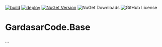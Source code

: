 [![build](https://github.com/gardasar-code/GardasarCode.Base/actions/workflows/build.yml/badge.svg)](https://github.com/gardasar-code/GardasarCode.Base/actions/workflows/build.yml) [![deploy](https://github.com/gardasar-code/GardasarCode.Base/actions/workflows/deploy.yml/badge.svg)](https://github.com/gardasar-code/GardasarCode.Base/actions/workflows/deploy.yml) [![NuGet Version](https://img.shields.io/nuget/v/GardasarCode.Base.svg)](https://www.nuget.org/packages/GardasarCode.Base/) ![NuGet Downloads](https://img.shields.io/nuget/dt/GardasarCode.Base) ![GitHub License](https://img.shields.io/github/license/gardasar-code/GardasarCode.Base)

# GardasarCode.Base

...
